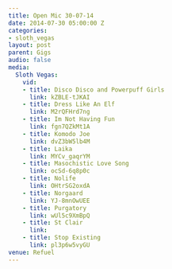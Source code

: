 ```yaml
---
title: Open Mic 30-07-14
date: 2014-07-30 05:00:00 Z
categories:
- sloth_vegas
layout: post
parent: Gigs
audio: false
media:
  Sloth Vegas:
    vid:
    - title: Disco Disco and Powerpuff Girls
      link: kZBLE-tJKAI
    - title: Dress Like An Elf
      link: M2rQFHrd7ng
    - title: Im Not Having Fun
      link: fgn7QZkMt1A
    - title: Komodo Joe
      link: dvZ3bW5lb4M
    - title: Laika
      link: MYCv_gaqrYM
    - title: Masochistic Love Song
      link: ocSd-6q8p0c
    - title: Nolife
      link: OHtrSG2oxdA
    - title: Norgaard
      link: YJ-8mnOwUEE
    - title: Purgatory
      link: wUl5c9XmBpQ
    - title: St Clair
      link: 
    - title: Stop Existing
      link: pl3p6w5vyGU
venue: Refuel
---
```


